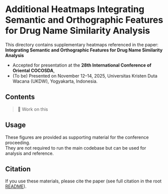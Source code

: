 # Additional Heatmaps Integrating Semantic and Orthographic Features for Drug Name Similarity Analysis

This directory contains supplementary heatmaps referenced in the paper:
**Integrating Semantic and Orthographic Features for Drug Name Similarity Analysis** 
- Accepted for presentation at the **28th International Conference of Oriental COCOSDA**,
- (To be) Presented on November 12–14, 2025, Universitas Kristen Duta Wacana (UKDW), Yogyakarta, Indonesia.

## Contents

> 🚧 Work on this

## Usage

These figures are provided as supporting material for the conference proceeding.  
They are not required to run the main codebase but can be used for analysis and reference.

## Citation

If you use these materials, please cite the paper (see full citation in the root [README](https://github.com/Mango-Cats/SemanticDrugSim)).
